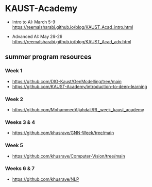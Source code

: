 # KAUST-Academy
* Intro to AI: March 5-9
https://reemalsharabi.github.io/blog/KAUST_Acad_intro.html

* Advanced AI: May 26-29
https://reemalsharabi.github.io/blog/KAUST_Acad_adv.html

## summer program resources

### Week 1
- https://github.com/DIG-Kaust/GenModelling/tree/main
- https://github.com/KAUST-Academy/introduction-to-deep-learning

### Week 2
- https://github.com/MohammedAljahdali/RL_week_kaust_academy

### Weeks 3 & 4
- https://github.com/khusrave/GNN-Week/tree/main

### Week 5
- https://github.com/khusrave/Computer-Vision/tree/main

### Weeks 6 & 7
- https://github.com/khusrave/NLP
